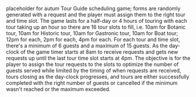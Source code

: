 placeholder for autum Tour Guide scheduling game; forms are randomly generated with a request and the player must assign them to the right tour and time slot. The game lasts for a half-day or 4 hours of touring with each tour taking up an hour so there are 16 tour slots to fill, i.e. 10am for Botanic tour, 10am for Historic tour, 10am for Gastronic tour, 10am for Boat tour; 12pm for each, 2pm for each, 4pm for each. For each tour and time slot, there's a minimum of 6 guests and a maximum of 15 guests. As the day-clock of the game timer starts at 8am to receive requests and gets new requests up until the last tour time slot starts at 4pm. The objective is for the player to assign the tour requests to the slots to optimize the number of guests served while limited by the timing of when requests are received, tours closing as the day-clock progresses, and tours are either successfully completed with the right number of guests or cancelled if the minimum wasn't reached or the maximum exceeded.